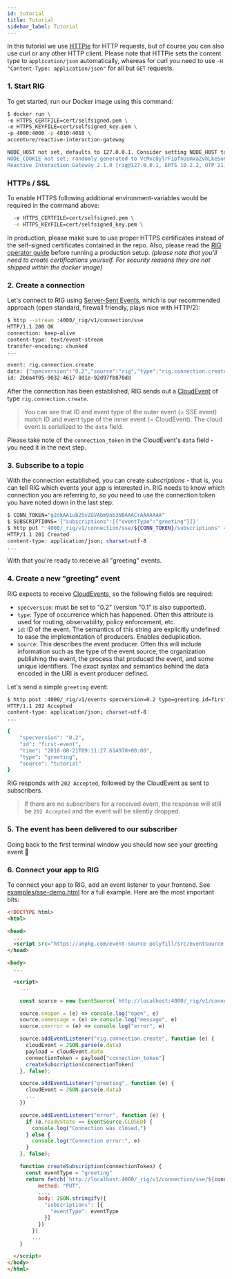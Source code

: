 ```yaml
---
id: tutorial
title: Tutorial
sidebar_label: Tutorial
---
```


In this tutorial we use [HTTPie](https://httpie.org/) for HTTP requests, but of course you can also use curl or any other HTTP client. Please note that HTTPie sets the content type to `application/json` automatically, whereas for curl you need to use `-H "Content-Type: application/json"` for all but `GET` requests.

### 1. Start RIG

To get started, run our Docker image using this command:

```bash
$ docker run \
-e HTTPS_CERTFILE=cert/selfsigned.pem \
-e HTTPS_KEYFILE=cert/selfsigned_key.pem \
-p 4000:4000 -p 4010:4010 \
accenture/reactive-interaction-gateway

NODE_HOST not set, defaults to 127.0.0.1. Consider setting NODE_HOST to the machine's hostname or IP, as seen by others in the network.
NODE_COOKIE not set; randomly generated to VcMxc8ylrFipfnUsmxaZvhLkeSonlbCF
Reactive Interaction Gateway 2.1.0 [rig@127.0.0.1, ERTS 10.2.2, OTP 21]
```
### HTTPs / SSL
To enable HTTPS following additional environment-variables would be required in the command above:
```bash
  -e HTTPS_CERTFILE=cert/selfsigned.pem \
  -e HTTPS_KEYFILE=cert/selfsigned_key.pem \
```
In production, please make sure to use proper HTTPS certificates instead of the self-signed certificates contained in the repo. Also, please read the [RIG operator guide](rig-ops-guide.md) before running a production setup.
*(please note that you'll need to create certifications yourself. For security reasons they are not shipped within the docker image)*

### 2. Create a connection

Let's connect to RIG using [Server-Sent Events](https://en.wikipedia.org/wiki/Server-sent_events), which is our recommended approach (open standard, firewall friendly, plays nice with HTTP/2):

```bash
$ http --stream :4000/_rig/v1/connection/sse
HTTP/1.1 200 OK
connection: keep-alive
content-type: text/event-stream
transfer-encoding: chunked
...

event: rig.connection.create
data: {"specversion":"0.2","source":"rig","type":"rig.connection.create","time":"2018-08-22T10:06:04.730484+00:00","id":"2b0a4f05-9032-4617-8d1e-92d97fb870dd","data":{"connection_token":"g2dkAA1ub25vZGVAbm9ob3N0AAACrAAAAAAA"}}
id: 2b0a4f05-9032-4617-8d1e-92d97fb870dd
```

After the connection has been established, RIG sends out a [CloudEvent](https://github.com/cloudevents/spec/blob/v0.2/spec.md) of type `rig.connection.create`.

> You can see that ID and event type of the outer event (= SSE event) match ID and event type of the inner event (= CloudEvent). The cloud event is serialized to the `data` field.

Please take note of the `connection_token` in the CloudEvent's `data` field - you need it in the next step.

### 3. Subscribe to a topic

With the connection established, you can create _subscriptions_ - that is, you can tell RIG which events your app is interested in. RIG needs to know which connection you are referring to, so you need to use the connection token you have noted down in the last step:

```bash
$ CONN_TOKEN="g2dkAA1ub25vZGVAbm9ob3N0AAACrAAAAAAA"
$ SUBSCRIPTIONS='{"subscriptions":[{"eventType":"greeting"}]}'
$ http put ":4000/_rig/v1/connection/sse/${CONN_TOKEN}/subscriptions" <<<"$SUBSCRIPTIONS"
HTTP/1.1 201 Created
content-type: application/json; charset=utf-8
...
```

With that you're ready to receive all "greeting" events.

### 4. Create a new "greeting" event

RIG expects to receive [CloudEvents](https://github.com/cloudevents/spec), so the following fields are required:

- `specversion`: must be set to "0.2" (version "0.1" is also supported).
- `type`: Type of occurrence which has happened. Often this attribute is used for routing, observability, policy enforcement, etc.
- `id`: ID of the event. The semantics of this string are explicitly undefined to ease the implementation of producers. Enables deduplication.
- `source`: This describes the event producer. Often this will include information such as the type of the event source, the organization publishing the event, the process that produced the event, and some unique identifiers. The exact syntax and semantics behind the data encoded in the URI is event producer defined.

Let's send a simple `greeting` event:

```bash
$ http post :4000/_rig/v1/events specversion=0.2 type=greeting id=first-event source=tutorial
HTTP/1.1 202 Accepted
content-type: application/json; charset=utf-8
...

{
    "specversion": "0.2",
    "id": "first-event",
    "time": "2018-08-21T09:11:27.614970+00:00",
    "type": "greeting",
    "source": "tutorial"
}

```

RIG responds with `202 Accepted`, followed by the CloudEvent as sent to subscribers.

> If there are no subscribers for a received event, the response will still be `202 Accepted` and the event will be silently dropped.

### 5. The event has been delivered to our subscriber

Going back to the first terminal window you should now see your greeting event :tada:

### 6. Connect your app to RIG

To connect your app to RIG, add an event listener to your frontend. See [examples/sse-demo.html](https://github.com/Accenture/reactive-interaction-gateway/blob/master/examples/sse-demo.html) for a full example. Here are the most important bits:

```html
<!DOCTYPE html>
<html>

<head>
  ...
  <script src="https://unpkg.com/event-source-polyfill/src/eventsource.min.js"></script>
</head>

<body>
  ...

  <script>
    ...

    const source = new EventSource(`http://localhost:4000/_rig/v1/connection/sse`)

    source.onopen = (e) => console.log("open", e)
    source.onmessage = (e) => console.log("message", e)
    source.onerror = (e) => console.log("error", e)

    source.addEventListener("rig.connection.create", function (e) {
      cloudEvent = JSON.parse(e.data)
      payload = cloudEvent.data
      connectionToken = payload["connection_token"]
      createSubscription(connectionToken)
    }, false);

    source.addEventListener("greeting", function (e) {
      cloudEvent = JSON.parse(e.data)
      ...
    })

    source.addEventListener("error", function (e) {
      if (e.readyState == EventSource.CLOSED) {
        console.log("Connection was closed.")
      } else {
        console.log("Connection error:", e)
      }
    }, false);

    function createSubscription(connectionToken) {
      const eventType = "greeting"
      return fetch(`http://localhost:4000/_rig/v1/connection/sse/${connectionToken}/subscriptions`, {
          method: "PUT",
          ...,
          body: JSON.stringify({
            "subscriptions": [{
              "eventType": eventType
            }]
          })
        })
        ...
    }

  </script>
</body>
</html>
```
